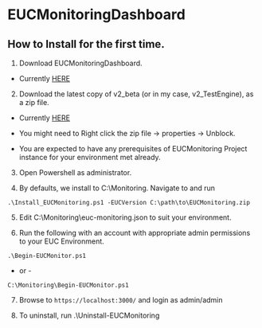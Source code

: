 # EUCMonitoringDashboard

## How to Install for the first time. 

1. Download EUCMonitoringDashboard.

- Currently [HERE](https://github.com/littletoyrobots/EUCMonitoringDashboard)

2. Download the latest copy of v2_beta (or in my case, v2_TestEngine), as a zip file.

- Currently [HERE](https://github.com/dbretty/EUCMonitoring/tree/v2_beta)

- You might need to Right click the zip file -> properties -> Unblock. 

- You are expected to have any prerequisites of EUCMonitoring Project instance for your environment met 
already.

3. Open Powershell as administrator.

4. By defaults, we install to C:\Monitoring.  Navigate to and run

```
.\Install_EUCMonitoring.ps1 -EUCVersion C:\path\to\EUCMonitoring.zip
```

5. Edit C:\Monitoring\euc-monitoring.json to suit your environment.

6. Run the following with an account with appropriate admin permissions to your EUC Environment. 
```
.\Begin-EUCMonitor.ps1 
```
- or -
```
C:\Monitoring\Begin-EUCMonitor.ps1
```

7. Browse to ```https://localhost:3000/``` and login as admin/admin

8. To uninstall, run .\Uninstall-EUCMonitoring 



